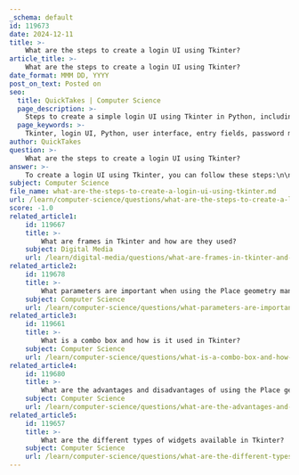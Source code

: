 ```yaml
---
_schema: default
id: 119673
date: 2024-12-11
title: >-
    What are the steps to create a login UI using Tkinter?
article_title: >-
    What are the steps to create a login UI using Tkinter?
date_format: MMM DD, YYYY
post_on_text: Posted on
seo:
  title: QuickTakes | Computer Science
  page_description: >-
    Steps to create a simple login UI using Tkinter in Python, including input fields for user ID and password, and a login button that triggers validation.
  page_keywords: >-
    Tkinter, login UI, Python, user interface, entry fields, password masking, event loop, GUI, tkinter module, validate login
author: QuickTakes
question: >-
    What are the steps to create a login UI using Tkinter?
answer: >-
    To create a login UI using Tkinter, you can follow these steps:\n\n1. **Import Tkinter**: Start by importing the Tkinter module. If you are using Python 3, you can import it as follows:\n   ```python\n   import tkinter as tk\n   ```\n\n2. **Create the Main Window**: Initialize the main application window and set its title.\n   ```python\n   root = tk.Tk()\n   root.title("Login Form")\n   ```\n\n3. **Create Input Fields**: Use `tk.Entry` widgets to create input fields for the user ID and password. For the password field, use the `show` option to mask the input.\n   ```python\n   userid_label = tk.Label(root, text="User ID")\n   userid_label.pack()\n   userid_entry = tk.Entry(root)\n   userid_entry.pack()\n\n   password_label = tk.Label(root, text="Password")\n   password_label.pack()\n   password_entry = tk.Entry(root, show="*")\n   password_entry.pack()\n   ```\n\n4. **Define the Login Function**: Create a function that will validate the login credentials when the login button is clicked.\n   ```python\n   def validate_login():\n       userid = userid_entry.get()\n       password = password_entry.get()\n       # Add your validation logic here\n       print(f"User ID: {userid}, Password: {password}")\n   ```\n\n5. **Create the Login Button**: Add a button that will trigger the login validation function when clicked.\n   ```python\n   login_button = tk.Button(root, text="Login", command=validate_login)\n   login_button.pack()\n   ```\n\n6. **Run the Application**: Finally, start the Tkinter event loop to display the window.\n   ```python\n   root.mainloop()\n   ```\n\nHere is the complete code snippet for the login UI:\n```python\nimport tkinter as tk\n\ndef validate_login():\n    userid = userid_entry.get()\n    password = password_entry.get()\n    # Add your validation logic here\n    print(f"User ID: {userid}, Password: {password}")\n\nroot = tk.Tk()\nroot.title("Login Form")\n\nuserid_label = tk.Label(root, text="User ID")\nuserid_label.pack()\nuserid_entry = tk.Entry(root)\nuserid_entry.pack()\n\npassword_label = tk.Label(root, text="Password")\npassword_label.pack()\npassword_entry = tk.Entry(root, show="*")\npassword_entry.pack()\n\nlogin_button = tk.Button(root, text="Login", command=validate_login)\nlogin_button.pack()\n\nroot.mainloop()\n```\n\nThis code will create a simple login interface with fields for the user ID and password, along with a login button. You can expand upon this by adding database integration for user authentication and improving the UI with layout managers like `pack`, `grid`, or `place` as needed.
subject: Computer Science
file_name: what-are-the-steps-to-create-a-login-ui-using-tkinter.md
url: /learn/computer-science/questions/what-are-the-steps-to-create-a-login-ui-using-tkinter
score: -1.0
related_article1:
    id: 119667
    title: >-
        What are frames in Tkinter and how are they used?
    subject: Digital Media
    url: /learn/digital-media/questions/what-are-frames-in-tkinter-and-how-are-they-used
related_article2:
    id: 119678
    title: >-
        What parameters are important when using the Place geometry manager?
    subject: Computer Science
    url: /learn/computer-science/questions/what-parameters-are-important-when-using-the-place-geometry-manager
related_article3:
    id: 119661
    title: >-
        What is a combo box and how is it used in Tkinter?
    subject: Computer Science
    url: /learn/computer-science/questions/what-is-a-combo-box-and-how-is-it-used-in-tkinter
related_article4:
    id: 119680
    title: >-
        What are the advantages and disadvantages of using the Place geometry manager?
    subject: Computer Science
    url: /learn/computer-science/questions/what-are-the-advantages-and-disadvantages-of-using-the-place-geometry-manager
related_article5:
    id: 119657
    title: >-
        What are the different types of widgets available in Tkinter?
    subject: Computer Science
    url: /learn/computer-science/questions/what-are-the-different-types-of-widgets-available-in-tkinter
---
```


&nbsp;